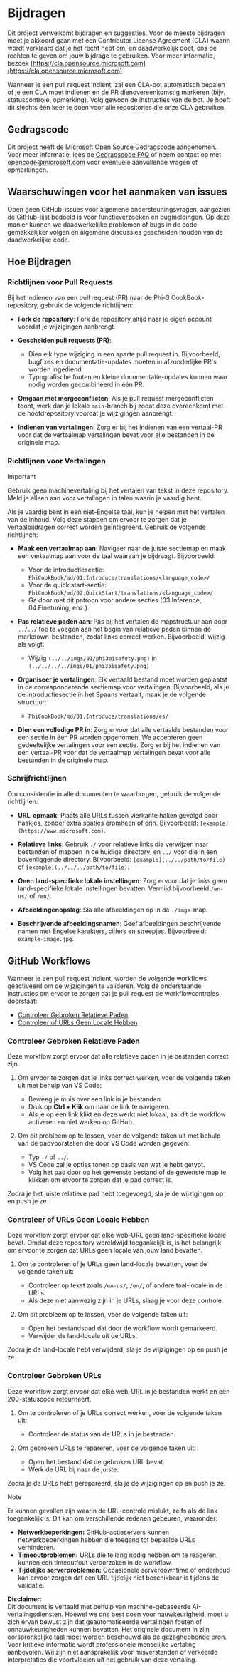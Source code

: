 # Bijdragen

Dit project verwelkomt bijdragen en suggesties. Voor de meeste bijdragen moet je akkoord gaan met een Contributor License Agreement (CLA) waarin wordt verklaard dat je het recht hebt om, en daadwerkelijk doet, ons de rechten te geven om jouw bijdrage te gebruiken. Voor meer informatie, bezoek [https://cla.opensource.microsoft.com](https://cla.opensource.microsoft.com)

Wanneer je een pull request indient, zal een CLA-bot automatisch bepalen of je een CLA moet indienen en de PR dienovereenkomstig markeren (bijv. statuscontrole, opmerking). Volg gewoon de instructies van de bot. Je hoeft dit slechts één keer te doen voor alle repositories die onze CLA gebruiken.

## Gedragscode

Dit project heeft de [Microsoft Open Source Gedragscode](https://opensource.microsoft.com/codeofconduct/) aangenomen. Voor meer informatie, lees de [Gedragscode FAQ](https://opensource.microsoft.com/codeofconduct/faq/) of neem contact op met [opencode@microsoft.com](mailto:opencode@microsoft.com) voor eventuele aanvullende vragen of opmerkingen.

## Waarschuwingen voor het aanmaken van issues

Open geen GitHub-issues voor algemene ondersteuningsvragen, aangezien de GitHub-lijst bedoeld is voor functieverzoeken en bugmeldingen. Op deze manier kunnen we daadwerkelijke problemen of bugs in de code gemakkelijker volgen en algemene discussies gescheiden houden van de daadwerkelijke code.

## Hoe Bijdragen

### Richtlijnen voor Pull Requests

Bij het indienen van een pull request (PR) naar de Phi-3 CookBook-repository, gebruik de volgende richtlijnen:

- **Fork de repository**: Fork de repository altijd naar je eigen account voordat je wijzigingen aanbrengt.

- **Gescheiden pull requests (PR)**:
  - Dien elk type wijziging in een aparte pull request in. Bijvoorbeeld, bugfixes en documentatie-updates moeten in afzonderlijke PR's worden ingediend.
  - Typografische fouten en kleine documentatie-updates kunnen waar nodig worden gecombineerd in één PR.

- **Omgaan met mergeconflicten**: Als je pull request mergeconflicten toont, werk dan je lokale `main`-branch bij zodat deze overeenkomt met de hoofdrepository voordat je wijzigingen aanbrengt.

- **Indienen van vertalingen**: Zorg er bij het indienen van een vertaal-PR voor dat de vertaalmap vertalingen bevat voor alle bestanden in de originele map.

### Richtlijnen voor Vertalingen

> [!IMPORTANT]
>
> Gebruik geen machinevertaling bij het vertalen van tekst in deze repository. Meld je alleen aan voor vertalingen in talen waarin je vaardig bent.

Als je vaardig bent in een niet-Engelse taal, kun je helpen met het vertalen van de inhoud. Volg deze stappen om ervoor te zorgen dat je vertaalbijdragen correct worden geïntegreerd. Gebruik de volgende richtlijnen:

- **Maak een vertaalmap aan**: Navigeer naar de juiste sectiemap en maak een vertaalmap aan voor de taal waaraan je bijdraagt. Bijvoorbeeld:
  - Voor de introductiesectie: `PhiCookBook/md/01.Introduce/translations/<language_code>/`
  - Voor de quick start-sectie: `PhiCookBook/md/02.QuickStart/translations/<language_code>/`
  - Ga door met dit patroon voor andere secties (03.Inference, 04.Finetuning, enz.).

- **Pas relatieve paden aan**: Pas bij het vertalen de mapstructuur aan door `../../` toe te voegen aan het begin van relatieve paden binnen de markdown-bestanden, zodat links correct werken. Bijvoorbeeld, wijzig als volgt:
  - Wijzig `(../../imgs/01/phi3aisafety.png)` in `(../../../../imgs/01/phi3aisafety.png)`

- **Organiseer je vertalingen**: Elk vertaald bestand moet worden geplaatst in de corresponderende sectiemap voor vertalingen. Bijvoorbeeld, als je de introductiesectie in het Spaans vertaalt, maak je de volgende structuur:
  - `PhiCookBook/md/01.Introduce/translations/es/`

- **Dien een volledige PR in**: Zorg ervoor dat alle vertaalde bestanden voor een sectie in één PR worden opgenomen. We accepteren geen gedeeltelijke vertalingen voor een sectie. Zorg er bij het indienen van een vertaal-PR voor dat de vertaalmap vertalingen bevat voor alle bestanden in de originele map.

### Schrijfrichtlijnen

Om consistentie in alle documenten te waarborgen, gebruik de volgende richtlijnen:

- **URL-opmaak**: Plaats alle URLs tussen vierkante haken gevolgd door haakjes, zonder extra spaties eromheen of erin. Bijvoorbeeld: `[example](https://www.microsoft.com)`.

- **Relatieve links**: Gebruik `./` voor relatieve links die verwijzen naar bestanden of mappen in de huidige directory, en `../` voor die in een bovenliggende directory. Bijvoorbeeld: `[example](../../path/to/file)` of `[example](../../../path/to/file)`.

- **Geen land-specifieke lokale instellingen**: Zorg ervoor dat je links geen land-specifieke lokale instellingen bevatten. Vermijd bijvoorbeeld `/en-us/` of `/en/`.

- **Afbeeldingenopslag**: Sla alle afbeeldingen op in de `./imgs`-map.

- **Beschrijvende afbeeldingsnamen**: Geef afbeeldingen beschrijvende namen met Engelse karakters, cijfers en streepjes. Bijvoorbeeld: `example-image.jpg`.

## GitHub Workflows

Wanneer je een pull request indient, worden de volgende workflows geactiveerd om de wijzigingen te valideren. Volg de onderstaande instructies om ervoor te zorgen dat je pull request de workflowcontroles doorstaat:

- [Controleer Gebroken Relatieve Paden](../..)
- [Controleer of URLs Geen Locale Hebben](../..)

### Controleer Gebroken Relatieve Paden

Deze workflow zorgt ervoor dat alle relatieve paden in je bestanden correct zijn.

1. Om ervoor te zorgen dat je links correct werken, voer de volgende taken uit met behulp van VS Code:
    - Beweeg je muis over een link in je bestanden.
    - Druk op **Ctrl + Klik** om naar de link te navigeren.
    - Als je op een link klikt en deze werkt niet lokaal, zal dit de workflow activeren en niet werken op GitHub.

1. Om dit probleem op te lossen, voer de volgende taken uit met behulp van de padvoorstellen die door VS Code worden gegeven:
    - Typ `./` of `../`.
    - VS Code zal je opties tonen op basis van wat je hebt getypt.
    - Volg het pad door op het gewenste bestand of de gewenste map te klikken om ervoor te zorgen dat je pad correct is.

Zodra je het juiste relatieve pad hebt toegevoegd, sla je de wijzigingen op en push je ze.

### Controleer of URLs Geen Locale Hebben

Deze workflow zorgt ervoor dat elke web-URL geen land-specifieke locale bevat. Omdat deze repository wereldwijd toegankelijk is, is het belangrijk om ervoor te zorgen dat URLs geen locale van jouw land bevatten.

1. Om te controleren of je URLs geen land-locale bevatten, voer de volgende taken uit:

    - Controleer op tekst zoals `/en-us/`, `/en/`, of andere taal-locale in de URLs.
    - Als deze niet aanwezig zijn in je URLs, slaag je voor deze controle.

1. Om dit probleem op te lossen, voer de volgende taken uit:
    - Open het bestandspad dat door de workflow wordt gemarkeerd.
    - Verwijder de land-locale uit de URLs.

Zodra je de land-locale hebt verwijderd, sla je de wijzigingen op en push je ze.

### Controleer Gebroken URLs

Deze workflow zorgt ervoor dat elke web-URL in je bestanden werkt en een 200-statuscode retourneert.

1. Om te controleren of je URLs correct werken, voer de volgende taken uit:
    - Controleer de status van de URLs in je bestanden.

2. Om gebroken URLs te repareren, voer de volgende taken uit:
    - Open het bestand dat de gebroken URL bevat.
    - Werk de URL bij naar de juiste.

Zodra je de URLs hebt gerepareerd, sla je de wijzigingen op en push je ze.

> [!NOTE]
>
> Er kunnen gevallen zijn waarin de URL-controle mislukt, zelfs als de link toegankelijk is. Dit kan om verschillende redenen gebeuren, waaronder:
>
> - **Netwerkbeperkingen:** GitHub-actieservers kunnen netwerkbeperkingen hebben die toegang tot bepaalde URLs verhinderen.
> - **Timeoutproblemen:** URLs die te lang nodig hebben om te reageren, kunnen een timeoutfout veroorzaken in de workflow.
> - **Tijdelijke serverproblemen:** Occasionele serverdowntime of onderhoud kan ervoor zorgen dat een URL tijdelijk niet beschikbaar is tijdens de validatie.

**Disclaimer**:  
Dit document is vertaald met behulp van machine-gebaseerde AI-vertalingsdiensten. Hoewel we ons best doen voor nauwkeurigheid, moet u zich ervan bewust zijn dat geautomatiseerde vertalingen fouten of onnauwkeurigheden kunnen bevatten. Het originele document in zijn oorspronkelijke taal moet worden beschouwd als de gezaghebbende bron. Voor kritieke informatie wordt professionele menselijke vertaling aanbevolen. Wij zijn niet aansprakelijk voor misverstanden of verkeerde interpretaties die voortvloeien uit het gebruik van deze vertaling.